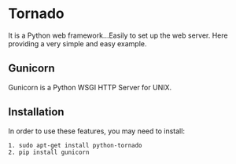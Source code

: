 # Tornado 

It is a Python web framework...Easily to set up the web server.
Here providing a very simple and easy example.

## Gunicorn

Gunicorn is a Python WSGI HTTP Server for UNIX.


## Installation

In order to use these features, you may need to install:
```
1. sudo apt-get install python-tornado
2. pip install gunicorn
```
